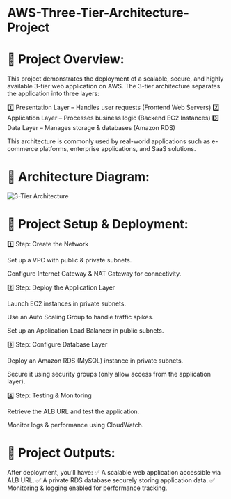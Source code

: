 # AWS-Three-Tier-Architecture-Project
# 📌 Project Overview:
This project demonstrates the deployment of a scalable, secure, and highly available 3-tier web application on AWS. The 3-tier architecture separates the application into three layers:

1️⃣ Presentation Layer – Handles user requests (Frontend Web Servers)
2️⃣ Application Layer – Processes business logic (Backend EC2 Instances)
3️⃣ Data Layer – Manages storage & databases (Amazon RDS)

This architecture is commonly used by real-world applications such as e-commerce platforms, enterprise applications, and SaaS solutions.

# 📸 Architecture Diagram:
![3-Tier Architecture](https://github.com/user-attachments/assets/450f1f1d-7413-41d8-a59a-7964e9847322)

# 🚀 Project Setup & Deployment:
1️⃣ Step: Create the Network

Set up a VPC with public & private subnets.

Configure Internet Gateway & NAT Gateway for connectivity.

2️⃣ Step: Deploy the Application Layer

Launch EC2 instances in private subnets.

Use an Auto Scaling Group to handle traffic spikes.

Set up an Application Load Balancer in public subnets.

3️⃣ Step: Configure Database Layer

Deploy an Amazon RDS (MySQL) instance in private subnets.

Secure it using security groups (only allow access from the application layer).

4️⃣ Step: Testing & Monitoring

Retrieve the ALB URL and test the application.

Monitor logs & performance using CloudWatch.

# 📌 Project Outputs:
After deployment, you’ll have:
✅ A scalable web application accessible via ALB URL.
✅ A private RDS database securely storing application data.
✅ Monitoring & logging enabled for performance tracking.

